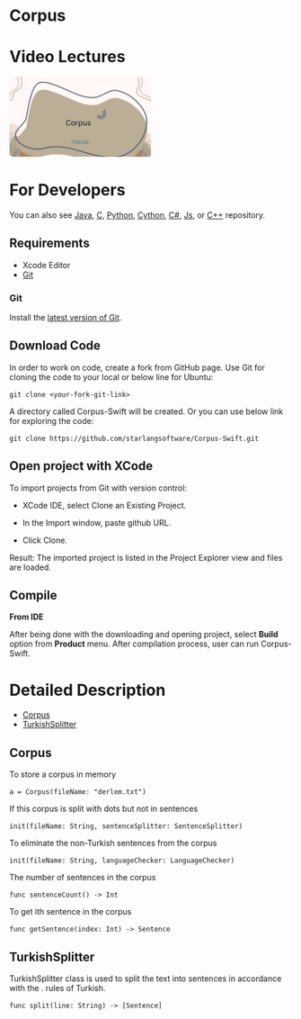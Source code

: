 Corpus
============

Video Lectures
============

[<img src="https://github.com/StarlangSoftware/Corpus/blob/master/video.jpg" width="50%">](https://youtu.be/xTrdKY5uI08)

For Developers
============
You can also see [Java](https://github.com/starlangsoftware/Corpus), [C](https://github.com/starlangsoftware/Corpus-C), [Python](https://github.com/starlangsoftware/Corpus-Py), [Cython](https://github.com/starlangsoftware/Corpus-Cy), [C#](https://github.com/starlangsoftware/Corpus-CS), [Js](https://github.com/starlangsoftware/Corpus-Js), or [C++](https://github.com/starlangsoftware/Corpus-CPP) repository.

## Requirements

* Xcode Editor
* [Git](#git)

### Git

Install the [latest version of Git](https://git-scm.com/book/en/v2/Getting-Started-Installing-Git).

## Download Code

In order to work on code, create a fork from GitHub page. 
Use Git for cloning the code to your local or below line for Ubuntu:

	git clone <your-fork-git-link>

A directory called Corpus-Swift will be created. Or you can use below link for exploring the code:

	git clone https://github.com/starlangsoftware/Corpus-Swift.git

## Open project with XCode

To import projects from Git with version control:

* XCode IDE, select Clone an Existing Project.

* In the Import window, paste github URL.

* Click Clone.

Result: The imported project is listed in the Project Explorer view and files are loaded.


## Compile

**From IDE**

After being done with the downloading and opening project, select **Build** option from **Product** menu. After compilation process, user can run Corpus-Swift.

Detailed Description
============

+ [Corpus](#corpus)
+ [TurkishSplitter](#turkishsplitter)

## Corpus

To store a corpus in memory

	a = Corpus(fileName: "derlem.txt")

If this corpus is split with dots but not in sentences

	init(fileName: String, sentenceSplitter: SentenceSplitter)

To eliminate the non-Turkish sentences from the corpus

	init(fileName: String, languageChecker: LanguageChecker)

The number of sentences in the corpus

	func sentenceCount() -> Int

To get ith sentence in the corpus

	func getSentence(index: Int) -> Sentence

## TurkishSplitter

TurkishSplitter class is used to split the text into sentences in accordance with the . rules of Turkish.

	func split(line: String) -> [Sentence]
